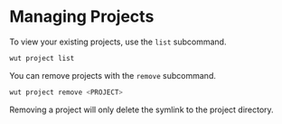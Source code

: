 # Managing Projects

To view your existing projects, use the `list` subcommand.

```sh
wut project list
```

You can remove projects with the `remove` subcommand.

```sh
wut project remove <PROJECT>
```

Removing a project will only delete the symlink to the project directory.
